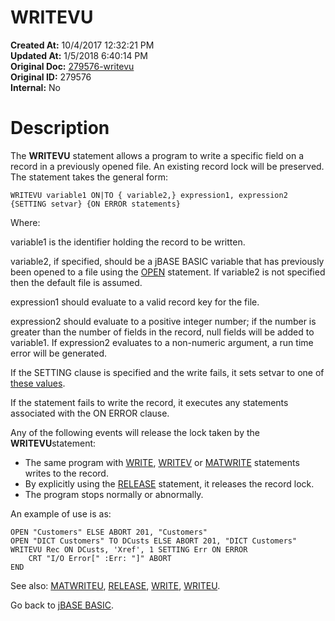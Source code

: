 # WRITEVU

**Created At:** 10/4/2017 12:32:21 PM  
**Updated At:** 1/5/2018 6:40:14 PM  
**Original Doc:** [279576-writevu](https://docs.jbase.com/36868-jbase-basic/279576-writevu)  
**Original ID:** 279576  
**Internal:** No  


# Description

The **WRITEVU** statement allows a program to write a specific field on a record in a previously opened file. An existing record lock will be preserved. The statement takes the general form:

```
WRITEVU variable1 ON|TO { variable2,} expression1, expression2 {SETTING setvar} {ON ERROR statements}
```

Where:

variable1 is the identifier holding the record to be written.

variable2, if specified, should be a jBASE BASIC variable that has previously been opened to a file using the [OPEN](./../open) statement. If variable2 is not specified then the default file is assumed.

expression1 should evaluate to a valid record key for the file.

expression2 should evaluate to a positive integer number; if the number is greater than the number of fields in the record, null fields will be added to variable1. If expression2 evaluates to a non-numeric argument, a run time error will be generated.

If the SETTING clause is specified and the write fails, it sets setvar to one of [these values](./../incremental-file-errors).

If the statement fails to write the record, it executes any statements associated with the ON ERROR clause.

Any of the following events will release the lock taken by the **WRITEVU**statement:

- The same program with [WRITE](./../write), [WRITEV](./../writev) or [MATWRITE](./../matwrite) statements writes to the record.
- By explicitly using the [RELEASE](./../release) statement, it releases the record lock.
- The program stops normally or abnormally.




An example of use is as:

```
OPEN "Customers" ELSE ABORT 201, "Customers" 
OPEN "DICT Customers" TO DCusts ELSE ABORT 201, "DICT Customers" 
WRITEVU Rec ON DCusts, 'Xref', 1 SETTING Err ON ERROR 
    CRT "I/O Error[" :Err: "]" ABORT 
END
```



See also: [MATWRITEU](./../matwriteu), [RELEASE](./../release), [WRITE](./../write), [WRITEU](./../writeu).

Go back to [jBASE BASIC](./../jbase-basic-programmers-reference-guide).
